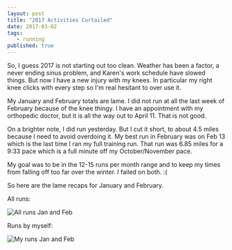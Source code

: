 ```yaml
--- 
layout: post  
title: "2017 Activities Curtailed" 
date: 2017-03-02 
tags:
   - running 
published: true 
--- 
```

So, I guess 2017 is not starting out too clean.  Weather has been a factor, a never ending sinus problem, and Karen's work schedule have slowed things.  But now I have a new injury with my knees.  In particular my right knee clicks with every step so I'm real hesitant to over use it. 

My January and February totals are lame.  I did not run at all the last week of February because of the knee thingy.  I have an appointment with my orthopedic doctor, but it is all the way out to April 11.  That is not good. 

On a brighter note, I did run yesterday.  But I cut it short, to about 4.5 miles because I need to avoid overdoing it.  My best run in February was on Feb 13 which is the last time I ran my full training run.  That run was 6.85 miles for a 9:33 pace which is a full minute off my October/November pace. 

My goal was to be in the 12-15 runs per month range and to keep my times from falling off too far over the winter.  I failed on both. :(

So here are the lame recaps for January and February. 

All runs:

![All runs Jan and Feb](https://cloud.githubusercontent.com/assets/19477681/23523419/aff6174c-ff3b-11e6-9197-a83db416afd9.jpg)

Runs by myself:

![My runs Jan and Feb](https://cloud.githubusercontent.com/assets/19477681/23523273/15cd423a-ff3b-11e6-95f3-a23b7061d117.jpg)

